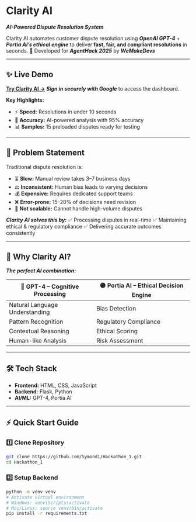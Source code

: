 
#  **Clarity AI**

***AI-Powered Dispute Resolution System***

Clarity AI automates customer dispute resolution using ***OpenAI GPT-4*** + ***Portia AI’s ethical engine*** to deliver **fast, fair, and compliant resolutions** in seconds.
🚀 Developed for ***AgentHack 2025*** by ***WeMakeDevs***

---

## ✨ **Live Demo**

[**Try Clarity AI →**](#)
***Sign in securely with Google*** to access the dashboard.

**Key Highlights:**

* ⚡ **Speed:** Resolutions in under 10 seconds
* 🤖 **Accuracy:** AI-powered analysis with 95% accuracy
* 📊 **Samples:** 15 preloaded disputes ready for testing

---

## 🎯 **Problem Statement**

Traditional dispute resolution is:

* ⏳ **Slow:** Manual review takes 3–7 business days
* ⚖️ **Inconsistent:** Human bias leads to varying decisions
* 💰 **Expensive:** Requires dedicated support teams
* ❌ **Error-prone:** 15–20% of decisions need revision
* 🚫 **Not scalable:** Cannot handle high-volume disputes

***Clarity AI solves this by:***
✅ Processing disputes in real-time
✅ Maintaining ethical & regulatory compliance
✅ Delivering accurate outcomes consistently

---

## 🧠 **Why Clarity AI?**

***The perfect AI combination:***

| 🔵 **GPT-4 – Cognitive Processing** | 🟣 **Portia AI – Ethical Decision Engine** |
| ----------------------------------- | ------------------------------------------ |
| Natural Language Understanding      | Bias Detection                             |
| Pattern Recognition                 | Regulatory Compliance                      |
| Contextual Reasoning                | Ethical Scoring                            |
| Human-like Analysis                 | Risk Assessment                            |

---
## 🛠️ **Tech Stack**

* **Frontend:** HTML, CSS, JavaScript
* **Backend:** Flask, Python
* **AI/ML:** GPT-4, Portia AI

---

## ⚡ **Quick Start Guide**

### 1️⃣ Clone Repository

```bash
git clone https://github.com/Symond1/Hackathon_1.git
cd Hackathon_1
```

### 2️⃣ Setup Backend

```bash
python -m venv venv
# Activate virtual environment
# Windows: venv\Scripts\activate
# Mac/Linux: source venv/bin/activate
pip install -r requirements.txt
```


